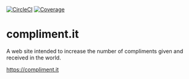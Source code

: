[![CircleCI](https://circleci.com/gh/luketn/compliment.it.svg?style=svg)](https://circleci.com/gh/luketn/aws-lambda-app)
[![Coverage]( https://circleci.com/api/v1.1/project/github/luketn/compliment.it/latest/artifacts/0/coverage.svg
)]( https://circleci.com/api/v1.1/project/github/luketn/compliment.it/latest/artifacts/0/coverage/index.html
)

# compliment.it
A web site intended to increase the number of compliments given and received in the world.

https://compliment.it
